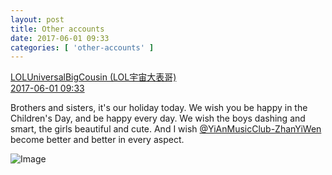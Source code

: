 ```yaml
---
layout: post
title: Other accounts
date: 2017-06-01 09:33
categories: [ 'other-accounts' ]
---
```


<div class="weibo-post-name">
  <a href="http://weibo.com/yuzhoujieshuo">LOLUniversalBigCousin (LOL宇宙大表哥)</a>
</div>
<div class="weibo-info">
  <a href="http://weibo.com/2340144597/F5M1eeikS">2017-06-01 09:33</a>
</div>

Brothers and sisters, it's our holiday today. We wish you be happy in the Children's Day, and be happy every day. We wish the boys dashing and smart, the girls beautiful and cute. And I wish [@YiAnMusicClub-ZhanYiWen](http://weibo.com/u/6108090526) become better and better in every aspect.

<!-- more -->

![Image](http://wx3.sinaimg.cn/mw690/8b7bc5d5ly1fg5g4cd39pj20qo0zkn26.jpg)
